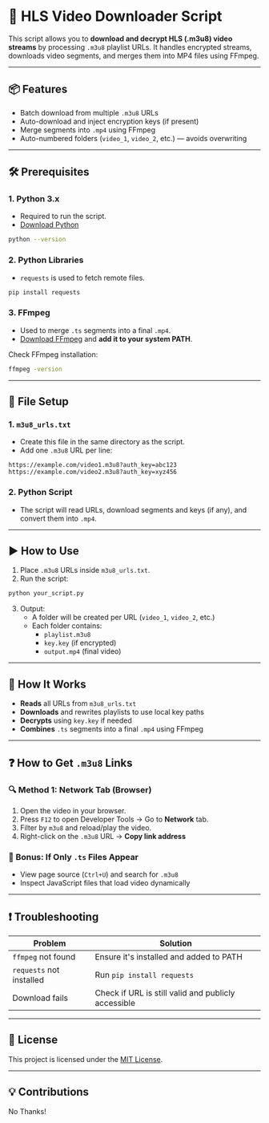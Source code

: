 # 🔹 HLS Video Downloader Script

This script allows you to **download and decrypt HLS (.m3u8) video streams** by processing `.m3u8` playlist URLs. It handles encrypted streams, downloads video segments, and merges them into MP4 files using FFmpeg.

---

## 📦 Features

- Batch download from multiple `.m3u8` URLs
- Auto-download and inject encryption keys (if present)
- Merge segments into `.mp4` using FFmpeg
- Auto-numbered folders (`video_1`, `video_2`, etc.) — avoids overwriting

---

## 🛠 Prerequisites

### 1. Python 3.x
- Required to run the script.
- [Download Python](https://www.python.org/downloads/)
```bash
python --version
```

### 2. Python Libraries
- `requests` is used to fetch remote files.
```bash
pip install requests
```

### 3. FFmpeg
- Used to merge `.ts` segments into a final `.mp4`.
- [Download FFmpeg](https://ffmpeg.org/download.html) and **add it to your system PATH**.

Check FFmpeg installation:
```bash
ffmpeg -version
```

---

## 📂 File Setup

### 1. `m3u8_urls.txt`
- Create this file in the same directory as the script.
- Add one `.m3u8` URL per line:
```
https://example.com/video1.m3u8?auth_key=abc123
https://example.com/video2.m3u8?auth_key=xyz456
```

### 2. Python Script
- The script will read URLs, download segments and keys (if any), and convert them into `.mp4`.

---

## ▶️ How to Use

1. Place `.m3u8` URLs inside `m3u8_urls.txt`.
2. Run the script:
```bash
python your_script.py
```
3. Output:
   - A folder will be created per URL (`video_1`, `video_2`, etc.)
   - Each folder contains:
     - `playlist.m3u8`
     - `key.key` (if encrypted)
     - `output.mp4` (final video)

---

## 🧠 How It Works

- **Reads** all URLs from `m3u8_urls.txt`
- **Downloads** and rewrites playlists to use local key paths
- **Decrypts** using `key.key` if needed
- **Combines** `.ts` segments into a final `.mp4` using FFmpeg

---

## ❓ How to Get `.m3u8` Links

### 🔍 Method 1: Network Tab (Browser)
1. Open the video in your browser.
2. Press `F12` to open Developer Tools → Go to **Network** tab.
3. Filter by `m3u8` and reload/play the video.
4. Right-click on the `.m3u8` URL → **Copy link address**

### 🎥 Bonus: If Only `.ts` Files Appear
- View page source (`Ctrl+U`) and search for `.m3u8`
- Inspect JavaScript files that load video dynamically

---

## ❗ Troubleshooting

| Problem                    | Solution                                                  |
|---------------------------|-----------------------------------------------------------|
| `ffmpeg` not found        | Ensure it's installed and added to PATH                  |
| `requests` not installed  | Run `pip install requests`                                |
| Download fails            | Check if URL is still valid and publicly accessible       |

---

## 📝 License

This project is licensed under the [MIT License](LICENSE).

---

## 💡 Contributions

No Thanks!
